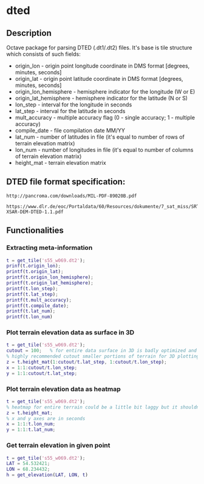 # dted

## Description
Octave package for parsing DTED (.dt1/.dt2) files. It's base is tile structure which consists of such fields:
- origin_lon - origin point longitude coordinate in DMS format [degrees, minutes, seconds]
- origin_lat - origin point latitude coordinate in DMS format [degrees, minutes, seconds]
- origin_lon_hemisphere - hemisphere indicator for the longitude (W or E)
- origin_lat_hemisphere - hemisphere indicator for the latitude (N or S)
- lon_step - interval for the longitude in seconds
- lat_step - interval for the latitude in seconds
- mult_accuracy - multiple accuracy flag (0 - single accuracy; 1 - multiple accuracy)
- compile_date - file compilation date MM/YY
- lat_num - number of latitudes in file (it's equal to number of rows of terrain elevation matrix)
- lon_num - number of longitudes in file (it's equal to number of columns of terrain elevation matrix)
- height_mat - terrain elevation matrix

## DTED file format specification:
```
http://pancroma.com/downloads/MIL-PDF-89020B.pdf
```
```
https://www.dlr.de/eoc/Portaldata/60/Resources/dokumente/7_sat_miss/SRTM-XSAR-DEM-DTED-1.1.pdf
```

## Functionalities
### Extracting meta-information
```matlab
t = get_tile('s55_w069.dt2');
prinf(t.origin_lon);
printf(t.origin_lat);
printf(t.origin_lon_hemisphere);
printf(t.origin_lat_hemisphere);
printf(t.lon_step);
printf(t.lat_step);
printf(t.mult_accuracy);
printf(t.compile_date);
printf(t.lat_num);
printf(t.lon_num)
```

### Plot terrain elevation data as surface in 3D
```matlab
t = get_tile('s55_w069.dt2');
cutout = 100;   % for entire data surface in 3D is badly optimized and can crash octave
% highly recommended cutout smaller portions of terrain for 3D plotting
z = t.height_mat(1:cutout/t.lat_step, 1:cutout/t.lon_step);
x = 1:1:cutout/t.lon_step;
y = 1:1:cutout/t.lat_step;
```

### Plot terrain elevation data as heatmap
```matlab
t = get_tile('s55_w069.dt2');
% heatmap for entire terrain could be a little bit laggy but it shouldn't crash octave
z = t.height_mat;
% x and y axes are in seconds
x = 1:1:t.lon_num;
y = 1:1:t.lat_num;
```

### Get terrain elevation in given point
```matlab
t = get_tile('s55_w069.dt2');
LAT = 54.532421;
LON = 68.234432;
h = get_elevation(LAT, LON, t)
```
